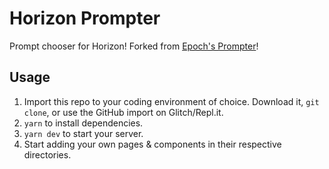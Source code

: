 # Horizon Prompter

Prompt chooser for Horizon! Forked from [Epoch's Prompter](https://github.com/hackclub/epoch-prompter)!

## Usage

1. Import this repo to your coding environment of choice. Download it, `git clone`, or use the GitHub import on Glitch/Repl.it.
2. `yarn` to install dependencies.
3. `yarn dev` to start your server.
4. Start adding your own pages & components in their respective directories.
